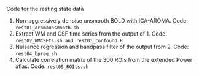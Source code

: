 Code for the resting state data

1. Non-aggressively denoise unsmooth BOLD with ICA-AROMA. Code: `rest01_aromaunsmooth.sh`
2. Extract WM and CSF time series from the output of 1. Code: `rest02_WMCSFts.sh and rest03_confound.R`
3. Nuisance regression and bandpass filter of the output from 2. Code: `rest04_bpreg.sh`
4. Calculate correlation matrix of the 300 ROIs from the extended Power atlas. Code: `rest05_ROIts.sh`
